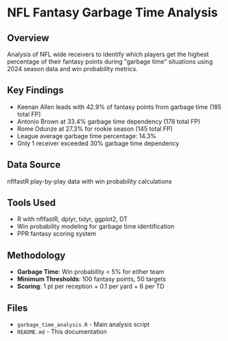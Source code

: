 # NFL Fantasy Garbage Time Analysis

## Overview

Analysis of NFL wide receivers to identify which players get the highest percentage of their fantasy points during "garbage time" situations using 2024 season data and win probability metrics.

## Key Findings

- Keenan Allen leads with 42.9% of fantasy points from garbage time (185 total FP)  
- Antonio Brown at 33.4% garbage time dependency (178 total FP)  
- Rome Odunze at 27.3% for rookie season (145 total FP)  
- League average garbage time percentage: 14.3%  
- Only 1 receiver exceeded 30% garbage time dependency

## Data Source

nflfastR play-by-play data with win probability calculations

## Tools Used

- R with nflfastR, dplyr, tidyr, ggplot2, DT  
- Win probability modeling for garbage time identification  
- PPR fantasy scoring system

## Methodology

- **Garbage Time**: Win probability < 5% for either team  
- **Minimum Thresholds**: 100 fantasy points, 50 targets  
- **Scoring**: 1 pt per reception + 0.1 per yard + 6 per TD

## Files

- `garbage_time_analysis.R` - Main analysis script  
- `README.md` - This documentation
